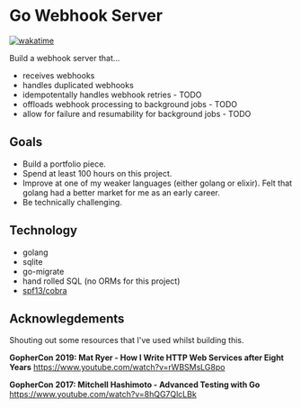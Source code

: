 # Go Webhook Server

[![wakatime](https://wakatime.com/badge/user/bfa5a500-7b93-4deb-a695-4567ab9e77a8/project/018d7932-9a15-4a60-bb32-cbc13a35a2a9.svg)](https://wakatime.com/badge/user/bfa5a500-7b93-4deb-a695-4567ab9e77a8/project/018d7932-9a15-4a60-bb32-cbc13a35a2a9)

Build a webhook server that...

- receives webhooks
- handles duplicated webhooks
- idempotentally handles webhook retries - TODO
- offloads webhook processing to background jobs - TODO
- allow for failure and resumability for background jobs - TODO

## Goals

- Build a portfolio piece.
- Spend at least 100 hours on this project.
- Improve at one of my weaker languages (either golang or elixir). Felt that golang had a better market for me as an early career.
- Be technically challenging.

## Technology

- golang
- sqlite
- go-migrate
- hand rolled SQL (no ORMs for this project)
- [spf13/cobra](https://github.com/spf13/cobra)

## Acknowlegdements

Shouting out some resources that I've used whilst building this.

**GopherCon 2019: Mat Ryer - How I Write HTTP Web Services after Eight Years**
https://www.youtube.com/watch?v=rWBSMsLG8po

**GopherCon 2017: Mitchell Hashimoto - Advanced Testing with Go**
https://www.youtube.com/watch?v=8hQG7QlcLBk
